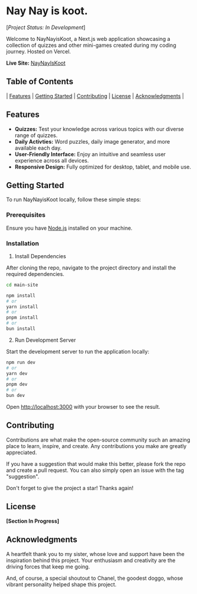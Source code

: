 # Nay Nay is koot. 
[*Project Status: In Development*]

Welcome to NayNayisKoot, a Next.js web application showcasing a collection of quizzes and other mini-games created during my coding journey. Hosted on Vercel.

**Live Site:** [NayNayIsKoot](https://naynayiskoot.vercel.app)

## Table of Contents

| [Features](#features) |
[Getting Started](#getting-started) |
[Contributing](#contributing) |
[License](#license) |
[Acknowledgments](#acknowledgments) |

## Features

- **Quizzes:** Test your knowledge across various topics with our diverse range of quizzes.
- **Daily Activties:** Word puzzles, daily image generator, and more available each day. 
- **User-Friendly Interface:** Enjoy an intuitive and seamless user experience across all devices.
- **Responsive Design:** Fully optimized for desktop, tablet, and mobile use.

## Getting Started

To run NayNayisKoot locally, follow these simple steps:

### Prerequisites

Ensure you have [Node.js](https://nodejs.org/) installed on your machine.

### Installation

1. Install Dependencies 

After cloning the repo, navigate to the project directory and install the required dependencies. 

```bash
cd main-site

npm install
# or
yarn install
# or
pnpm install
# or
bun install
```

2. Run Development Server

Start the development server to run the application locally: 

```bash
npm run dev
# or
yarn dev
# or
pnpm dev
# or
bun dev
```

Open [http://localhost:3000](http://localhost:3000) with your browser to see the result.

## Contributing

Contributions are what make the open-source community such an amazing place to learn, inspire, and create. Any contributions you make are greatly appreciated.

If you have a suggestion that would make this better, please fork the repo and create a pull request. You can also simply open an issue with the tag "suggestion".

Don't forget to give the project a star! Thanks again!

## License

**[Section In Progress]**

## Acknowledgments

A heartfelt thank you to my sister, whose love and support have been the inspiration behind this project. Your enthusiasm and creativity are the driving forces that keep me going.

And, of course, a special shoutout to Chanel, the goodest doggo, whose vibrant personality helped shape this project.
